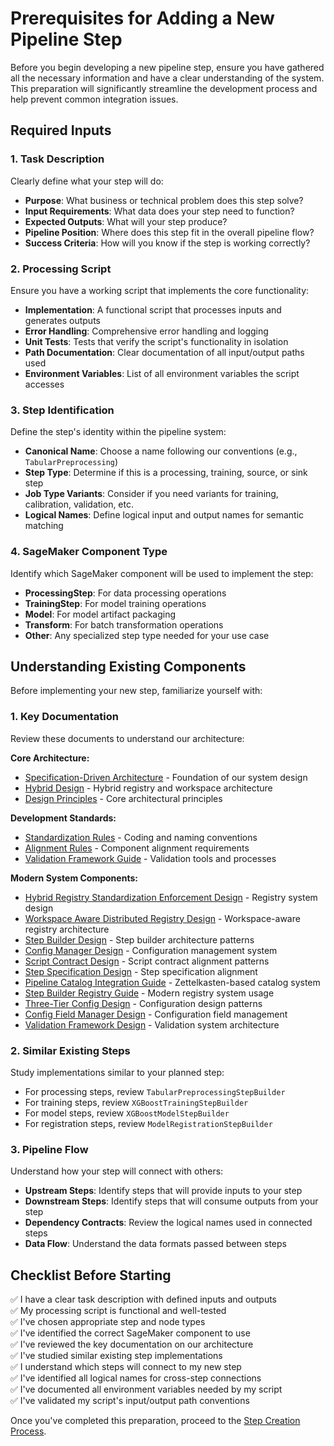 # Prerequisites for Adding a New Pipeline Step

Before you begin developing a new pipeline step, ensure you have gathered all the necessary information and have a clear understanding of the system. This preparation will significantly streamline the development process and help prevent common integration issues.

## Required Inputs

### 1. Task Description

Clearly define what your step will do:

- **Purpose**: What business or technical problem does this step solve?
- **Input Requirements**: What data does your step need to function?
- **Expected Outputs**: What will your step produce?
- **Pipeline Position**: Where does this step fit in the overall pipeline flow?
- **Success Criteria**: How will you know if the step is working correctly?

### 2. Processing Script

Ensure you have a working script that implements the core functionality:

- **Implementation**: A functional script that processes inputs and generates outputs
- **Error Handling**: Comprehensive error handling and logging
- **Unit Tests**: Tests that verify the script's functionality in isolation
- **Path Documentation**: Clear documentation of all input/output paths used
- **Environment Variables**: List of all environment variables the script accesses

### 3. Step Identification

Define the step's identity within the pipeline system:

- **Canonical Name**: Choose a name following our conventions (e.g., `TabularPreprocessing`)
- **Step Type**: Determine if this is a processing, training, source, or sink step
- **Job Type Variants**: Consider if you need variants for training, calibration, validation, etc.
- **Logical Names**: Define logical input and output names for semantic matching

### 4. SageMaker Component Type

Identify which SageMaker component will be used to implement the step:

- **ProcessingStep**: For data processing operations
- **TrainingStep**: For model training operations
- **Model**: For model artifact packaging
- **Transform**: For batch transformation operations
- **Other**: Any specialized step type needed for your use case

## Understanding Existing Components

Before implementing your new step, familiarize yourself with:

### 1. Key Documentation

Review these documents to understand our architecture:

**Core Architecture:**
- [Specification-Driven Architecture](../1_design/specification_driven_design.md) - Foundation of our system design
- [Hybrid Design](../1_design/hybrid_design.md) - Hybrid registry and workspace architecture
- [Design Principles](design_principles.md) - Core architectural principles

**Development Standards:**
- [Standardization Rules](standardization_rules.md) - Coding and naming conventions
- [Alignment Rules](alignment_rules.md) - Component alignment requirements
- [Validation Framework Guide](validation_framework_guide.md) - Validation tools and processes

**Modern System Components:**
- [Hybrid Registry Standardization Enforcement Design](../1_design/hybrid_registry_standardization_enforcement_design.md) - Registry system design
- [Workspace Aware Distributed Registry Design](../1_design/workspace_aware_distributed_registry_design.md) - Workspace-aware registry architecture
- [Step Builder Design](../1_design/createmodel_step_builder_patterns.md) - Step builder architecture patterns
- [Config Manager Design](../1_design/config_manager_three_tier_implementation.md) - Configuration management system
- [Script Contract Design](../1_design/level1_script_contract_alignment_design.md) - Script contract alignment patterns
- [Step Specification Design](../1_design/level2_contract_specification_alignment_design.md) - Step specification alignment
- [Pipeline Catalog Integration Guide](pipeline_catalog_integration_guide.md) - Zettelkasten-based catalog system
- [Step Builder Registry Guide](step_builder_registry_guide.md) - Modern registry system usage
- [Three-Tier Config Design](three_tier_config_design.md) - Configuration design patterns
- [Config Field Manager Design](../1_design/config_field_manager_refactoring.md) - Configuration field management
- [Validation Framework Design](../1_design/enhanced_universal_step_builder_tester_design.md) - Validation system architecture


### 2. Similar Existing Steps

Study implementations similar to your planned step:

- For processing steps, review `TabularPreprocessingStepBuilder`
- For training steps, review `XGBoostTrainingStepBuilder`
- For model steps, review `XGBoostModelStepBuilder`
- For registration steps, review `ModelRegistrationStepBuilder`

### 3. Pipeline Flow

Understand how your step will connect with others:

- **Upstream Steps**: Identify steps that will provide inputs to your step
- **Downstream Steps**: Identify steps that will consume outputs from your step
- **Dependency Contracts**: Review the logical names used in connected steps
- **Data Flow**: Understand the data formats passed between steps

## Checklist Before Starting

✅ I have a clear task description with defined inputs and outputs  
✅ My processing script is functional and well-tested  
✅ I've chosen appropriate step and node types  
✅ I've identified the correct SageMaker component to use  
✅ I've reviewed the key documentation on our architecture  
✅ I've studied similar existing step implementations  
✅ I understand which steps will connect to my new step  
✅ I've identified all logical names for cross-step connections  
✅ I've documented all environment variables needed by my script  
✅ I've validated my script's input/output path conventions

Once you've completed this preparation, proceed to the [Step Creation Process](creation_process.md).

